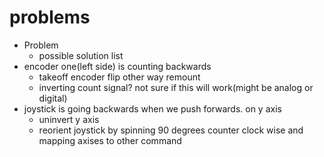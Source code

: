 # problems #

  * Problem
    * possible solution list
  * encoder one(left side) is counting backwards
    * takeoff encoder flip other way remount
    * inverting count signal? not sure if this will work(might be analog or digital)
  * joystick is going backwards when we push forwards. on y axis
    * uninvert y axis
    * reorient joystick by spinning 90 degrees counter clock wise and mapping axises to other command